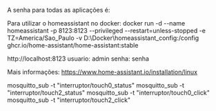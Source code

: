A senha para todas as aplicações é:

Para utilizar o homeassistant no docker:
docker run -d --name homeassistant -p 8123:8123 --privileged --restart=unless-stopped -e TZ=America/Sao_Paulo -v D:\Docker\homeassistant_config:/config ghcr.io/home-assistant/home-assistant:stable

http://localhost:8123
usuario: admin
senha: senha

Mais informações:
https://www.home-assistant.io/installation/linux

mosquitto_sub -t "interruptor/touch0_status"
mosquitto_sub -t "interruptor/touch2_status"
mosquitto_sub -t "interruptor/touch0_click"
mosquitto_sub -t "interruptor/touch2_click"
